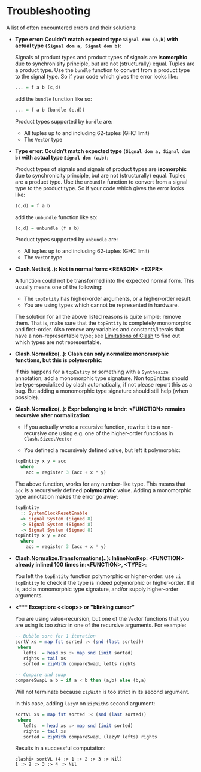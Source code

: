 # Troubleshooting

A list of often encountered errors and their solutions:

* __Type error: Couldn't match expected type `Signal dom (a,b)` with actual type `(Signal dom a, Signal dom b)`__:

    Signals of product types and product types of signals are __isomorphic__ due to synchronisity principle, but are not (structurally) equal.
    Tuples are a product type. Use the `bundle` function to convert from a product type to the signal type.
    So if your code which gives the error looks like:

    ``` haskell
    ... = f a b (c,d)
    ```

    add the `bundle` function like so:

    ``` haskell
    ... = f a b (bundle (c,d))
    ```

    Product types supported by `bundle` are:

    * All tuples up to and including 62-tuples (GHC limit)
    * The `Vec`tor type

* __Type error: Couldn't match expected type `(Signal dom a, Signal dom b)` with actual type `Signal dom (a,b)`__:

    Product types of signals and signals of product types are __isomorphic__ due to synchronicity principle, but are not (structurally) equal.
    Tuples are a product type. Use the `unbundle` function to convert from a signal type to the product type.
    So if your code which gives the error looks like:

    ``` haskell
    (c,d) = f a b
    ```

    add the `unbundle` function like so:

    ``` haskell
    (c,d) = unbundle (f a b)
    ```

    Product types supported by `unbundle` are:

    * All tuples up to and including 62-tuples (GHC limit)
    * The `Vec`tor type

* __Clash.Netlist(..): Not in normal form: \<REASON\>: \<EXPR\>__:

    A function could not be transformed into the expected normal form.
    This usually means one of the following:

    * The `topEntity` has higher-order arguments, or a higher-order result.
    * You are using types which cannot be represented in hardware.

    The solution for all the above listed reasons is quite simple: remove them.
    That is, make sure that the `topEntity` is completely monomorphic and first-order.
    Also remove any variables and constants/literals that have a non-representable type; see [Limitations of Clash](limitations.md) to find out which types are not representable.

* __Clash.Normalize(..): Clash can only normalize monomorphic functions, but this is polymorphic__:

    If this happens for a `topEntity` or something with a `Synthesize` annotation, add a monomorphic type signature.
    Non topEntites should be type-specialized by clash automatically, if not please report this as a bug.
    But adding a monomorphic type signature should still help (when possible).

* __Clash.Normalize(..): Expr belonging to bndr: \<FUNCTION\> remains recursive after normalization__:

    * If you actually wrote a recursive function, rewrite it to a non-recursive one using e.g. one of the higher-order functions in `Clash.Sized.Vector`

    * You defined a recursively defined value, but left it polymorphic:

    ``` haskell
    topEntity x y = acc
      where
        acc = register 3 (acc + x * y)
    ```

    The above function, works for any number-like type.
    This means that `acc` is a recursively defined __polymorphic__ value.
    Adding a monomorphic type annotation makes the error go away:

    ``` haskell
    topEntity
      :: SystemClockResetEnable
      => Signal System (Signed 8)
      -> Signal System (Signed 8)
      -> Signal System (Signed 8)
    topEntity x y = acc
      where
        acc = register 3 (acc + x * y)
    ```

* __Clash.Normalize.Transformations(..): InlineNonRep: \<FUNCTION\> already inlined 100 times in:\<FUNCTION\>, \<TYPE\>__:

    You left the `topEntity` function polymorphic or higher-order: use `:i topEntity` to check if the type is indeed polymorphic or higher-order.
    If it is, add a monomorphic type signature, and/or supply higher-order arguments.

*  __<*** Exception: <\<loop\>> or "blinking cursor"__

    You are using value-recursion, but one of the `Vec`tor functions that you are using is too *strict* in one of the recursive arguments. For example:

    ``` haskell
    -- Bubble sort for 1 iteration
    sortV xs = map fst sorted :< (snd (last sorted))
     where
       lefts  = head xs :> map snd (init sorted)
       rights = tail xs
       sorted = zipWith compareSwapL lefts rights

    -- Compare and swap
    compareSwapL a b = if a < b then (a,b) else (b,a)
    ```

    Will not terminate because `zipWith` is too strict in its second argument.

    In this case, adding `lazyV` on `zipWith`s second argument:

    ``` haskell
    sortVL xs = map fst sorted :< (snd (last sorted))
     where
       lefts  = head xs :> map snd (init sorted)
       rights = tail xs
       sorted = zipWith compareSwapL (lazyV lefts) rights
    ```

    Results in a successful computation:

    ```
    clashi> sortVL (4 :> 1 :> 2 :> 3 :> Nil)
    1 :> 2 :> 3 :> 4 :> Nil
    ```
